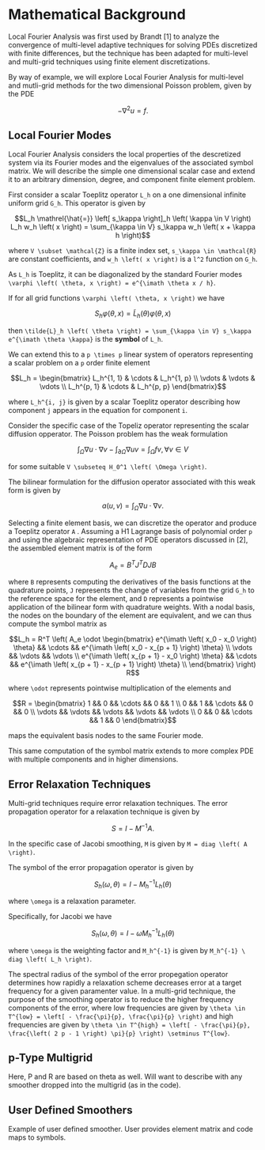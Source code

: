# Mathematical Background

Local Fourier Analysis was first used by Brandt [1] to analyze the convergence of multi-level adaptive techniques for solving PDEs discretized with finite differences, but the technique has been adapted for multi-level and multi-grid techniques using finite element discretizations.

By way of example, we will explore Local Fourier Analysis for multi-level and mutli-grid methods for the two dimensional Poisson problem, given by the PDE

```math
- \nabla^2 u = f.
```

## Local Fourier Modes

Local Fourier Analysis considers the local properties of the descretized system via its Fourier modes and the eigenvalues of the associated symbol matrix.
We will describe the simple one dimensional scalar case and extend it to an arbitrary dimension, degree, and component finite element problem.

First consider a scalar Toeplitz operator ``L_h`` on a one dimensional infinite uniform grid ``G_h``.
This operator is given by

```math
L_h \mathrel{\hat{=}} \left[ s_\kappa \right]_h \left( \kappa \in V \right)

L_h w_h \left( x \right) = \sum_{\kappa \in V} s_\kappa w_h \left( x + \kappa h \right)
```

where ``V \subset \mathcal{Z}`` is a finite index set, ``s_\kappa \in \mathcal{R}`` are constant coefficients, and ``w_h \left( x \right)`` is a ``l^2`` function on ``G_h``.

As ``L_h`` is Toeplitz, it can be diagonalized by the standard Fourier modes ``\varphi \left( \theta, x \right) = e^{\imath \theta x / h}``.

If for all grid functions ``\varphi \left( \theta, x \right)`` we have

```math
S_h \varphi \left( \theta, x \right) = \tilde{L}_h \left( \theta \right) \varphi \left( \theta, x \right)
```

then ``\tilde{L}_h \left( \theta \right) = \sum_{\kappa \in V} s_\kappa e^{\imath \theta \kappa}`` is the **symbol** of ``L_h``.

We can extend this to a ``p \times p`` linear system of operators representing a scalar problem on a ``p`` order finite element

```math
L_h = \begin{bmatrix}
    L_h^{1, 1}  &  \cdots  &  L_h^{1, p}  \\
    \vdots      &  \vdots  &  \vdots      \\
    L_h^{p, 1}  &  \cdots  &  L_h^{p, p}
\end{bmatrix}
```

where ``L_h^{i, j}`` is given by a scalar Toeplitz operator describing how component ``j`` appears in the equation for component ``i``.

Consider the specific case of the Topeliz operator representing the scalar diffusion opperator.
The Poisson problem has the weak formulation

```math
\int_{\Omega} \nabla u \cdot \nabla v - \int_{\partial \Omega} \nabla u v = \int_{\Omega} f v, \forall v \in V
```

for some suitable ``V \subseteq H_0^1 \left( \Omega \right)``.

The bilinear formulation for the diffusion operator associated with this weak form is given by

```math
a \left( u, v \right) = \int_{\Omega} \nabla u \cdot \nabla v.
```

Selecting a finite element basis, we can discretize the operator and produce a Toeplitz operator ``A`` .
Assuming a H1 Lagrange basis of polynomial order ``p`` and using the algebraic representation of PDE operators discussed in [2], the assembled element matrix is of the form

```math
A_e = B^T J^T D J B
```

where ``B`` represents computing the derivatives of the basis functions at the quadrature points, ``J`` represents the change of variables from the grid ``G_h`` to the reference space for the element, and ``D`` represents a pointwise application of the bilinear form with quadrature weights.
With a nodal basis, the nodes on the boundary of the element are equivalent, and we can thus compute the symbol matrix as

```math
L_h = R^T \left( A_e \odot \begin{bmatrix}
    e^{\imath \left( x_0 - x_0 \right) \theta}       && \cdots && e^{\imath \left( x_0 - x_{p + 1} \right) \theta}       \\
    \vdots                                           && \vdots && \vdots                                                 \\
    e^{\imath \left( x_{p + 1} - x_0 \right) \theta} && \cdots && e^{\imath \left( x_{p + 1} - x_{p + 1} \right) \theta} \\
\end{bmatrix} \right) R
```

where ``\odot`` represents pointwise multiplication of the elements and

```math
R = \begin{bmatrix}
    1       && 0      && \cdots && 0      && 1       \\
    0       && 1      && \cdots && 0      && 0       \\
    \vdots  && \vdots && \vdots && \vdots && \vdots  \\
    0       && 0      && \cdots && 1      && 0
\end{bmatrix}
```

maps the equivalent basis nodes to the same Fourier mode.

This same computation of the symbol matrix extends to more complex PDE with multiple components and in higher dimensions.

## Error Relaxation Techniques

Multi-grid techniques require error relaxation techniques.
The error propagation operator for a relaxation technique is given by

```math
S = I - M^{-1} A.
```

In the specific case of Jacobi smoothing, ``M`` is given by ``M = diag \left( A \right)``.

The symbol of the error propagation operator is given by

```math
S_h \left( \omega, \theta \right) = I - M_h^{-1} L_h \left( \theta \right)
```

where ``\omega`` is a relaxation parameter.

Specifically, for Jacobi we have

```math
S_h \left( \omega, \theta \right) = I - \omega M_h^{-1} L_h \left( \theta \right)
```

where ``\omega`` is the weighting factor and ``M_h^{-1}`` is given by ``M_h^{-1} \ diag \left( L_h \right)``.

The spectral radius of the symbol of the error propegation operator determines how rapidly a relaxation scheme decreases error at a target frequency for a given paramenter value.
In a multi-grid technique, the purpose of the smoothing operator is to reduce the higher frequency components of the error, where low frequencies are given by ``\theta \in T^{low} = \left[ - \frac{\pi}{p}, \frac{\pi}{p} \right)`` and high frequencies are given by ``\theta \in T^{high} = \left[ - \frac{\pi}{p}, \frac{\left( 2 p - 1 \right) \pi}{p} \right) \setminus T^{low}``.

## p-Type Multigrid

Here, P and R are based on theta as well. Will want to describe with any smoother dropped into the multigrid (as in the code).

## User Defined Smoothers

Example of user defined smoother. User provides element matrix and code maps to symbols.
